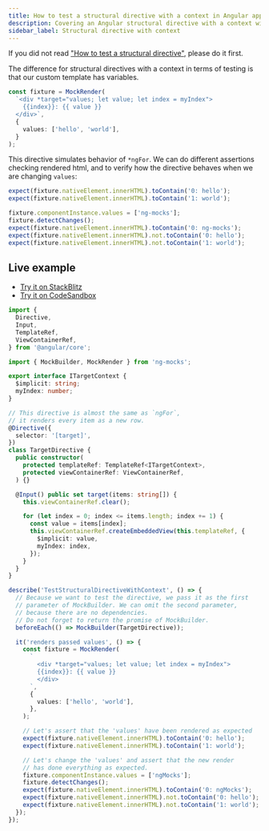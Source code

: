 ```yaml
---
title: How to test a structural directive with a context in Angular application
description: Covering an Angular structural directive with a context with tests
sidebar_label: Structural directive with context
---
```


If you did not read ["How to test a structural directive"](directive-structural.md), please do it first.

The difference for structural directives with a context in terms of testing is that our custom template has variables.

```ts
const fixture = MockRender(
  `<div *target="values; let value; let index = myIndex">
    {{index}}: {{ value }}
  </div>`,
  {
    values: ['hello', 'world'],
  }
);
```

This directive simulates behavior of `*ngFor`. We can do different assertions checking rendered html, and to verify how the
directive behaves when we are changing `values`:

```ts
expect(fixture.nativeElement.innerHTML).toContain('0: hello');
expect(fixture.nativeElement.innerHTML).toContain('1: world');
```

```ts
fixture.componentInstance.values = ['ng-mocks'];
fixture.detectChanges();
expect(fixture.nativeElement.innerHTML).toContain('0: ng-mocks');
expect(fixture.nativeElement.innerHTML).not.toContain('0: hello');
expect(fixture.nativeElement.innerHTML).not.toContain('1: world');
```

## Live example

- [Try it on StackBlitz](https://stackblitz.com/github/ng-mocks/examples/tree/tests?file=src/examples/TestStructuralDirectiveWithContext/test.spec.ts&initialpath=%3Fspec%3DTestStructuralDirectiveWithContext)
- [Try it on CodeSandbox](https://codesandbox.io/s/github/ng-mocks/examples/tree/tests?file=/src/examples/TestStructuralDirectiveWithContext/test.spec.ts&initialpath=%3Fspec%3DTestStructuralDirectiveWithContext)

```ts title="https://github.com/ike18t/ng-mocks/blob/master/examples/TestStructuralDirectiveWithContext/test.spec.ts"
import {
  Directive,
  Input,
  TemplateRef,
  ViewContainerRef,
} from '@angular/core';

import { MockBuilder, MockRender } from 'ng-mocks';

export interface ITargetContext {
  $implicit: string;
  myIndex: number;
}

// This directive is almost the same as `ngFor`,
// it renders every item as a new row.
@Directive({
  selector: '[target]',
})
class TargetDirective {
  public constructor(
    protected templateRef: TemplateRef<ITargetContext>,
    protected viewContainerRef: ViewContainerRef,
  ) {}

  @Input() public set target(items: string[]) {
    this.viewContainerRef.clear();

    for (let index = 0; index <= items.length; index += 1) {
      const value = items[index];
      this.viewContainerRef.createEmbeddedView(this.templateRef, {
        $implicit: value,
        myIndex: index,
      });
    }
  }
}

describe('TestStructuralDirectiveWithContext', () => {
  // Because we want to test the directive, we pass it as the first
  // parameter of MockBuilder. We can omit the second parameter,
  // because there are no dependencies.
  // Do not forget to return the promise of MockBuilder.
  beforeEach(() => MockBuilder(TargetDirective));

  it('renders passed values', () => {
    const fixture = MockRender(
      `
        <div *target="values; let value; let index = myIndex">
        {{index}}: {{ value }}
        </div>
      `,
      {
        values: ['hello', 'world'],
      },
    );

    // Let's assert that the 'values' have been rendered as expected
    expect(fixture.nativeElement.innerHTML).toContain('0: hello');
    expect(fixture.nativeElement.innerHTML).toContain('1: world');

    // Let's change the 'values' and assert that the new render
    // has done everything as expected.
    fixture.componentInstance.values = ['ngMocks'];
    fixture.detectChanges();
    expect(fixture.nativeElement.innerHTML).toContain('0: ngMocks');
    expect(fixture.nativeElement.innerHTML).not.toContain('0: hello');
    expect(fixture.nativeElement.innerHTML).not.toContain('1: world');
  });
});
```

